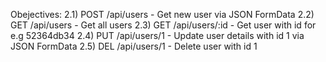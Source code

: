 Obejectives:
2.1) POST /api/users - Get new user via JSON FormData
2.2) GET /api/users - Get all users
2.3) GET /api/users/:id - Get user with id for e.g 52364db34
2.4) PUT /api/users/1 - Update user details with id 1 via JSON FormData
2.5) DEL /api/users/1 - Delete user with id 1
